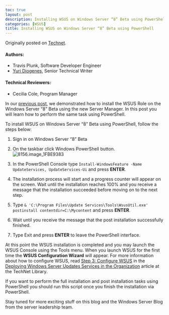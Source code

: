 ```yaml
---
toc: true
layout: post
description: Installing WSUS on Windows Server “8” Beta using PowerShell
categories: [WSUS]
title: Installing WSUS on Windows Server “8” Beta using PowerShell
---
```


Originally posted on [Technet](https://blogs.technet.microsoft.com/sus/2012/03/20/installing-wsus-on-windows-server-8-beta-using-powershell/).

#### Authors:

* Travis Plunk, Software Developer Engineer
* [Yuri Diogenes](https://twitter.com/yuridiogenes), Senior Technical Writer

#### Technical Reviewers:

* Cecilia Cole, Program Manager

In our [previous post](http://blogs.technet.com/b/sus/archive/2012/03/02/getting-started-with-wsus-on-the-windows-server-8-beta-installing-the-wsus-role-using-the-new-server-manager.aspx), we demonstrated how to install the WSUS Role on the Windows Server “8” Beta using the new Server Manager.  In this post you will learn how to perform the same task using PowerShell.

To install WSUS on Windows Server “8” Beta using PowerShell,
follow the steps below:

1. Sign in on Windows Server “8” Beta

1. On the taskbar click Windows PowerShell button.
   ![8156.image_1FBE9383](/content/images/2019/02/8156.image_1FBE9383.png)

1. In the PowerShell Console type `Install-WindowsFeature -Name UpdateServices, UpdateServices-Ui` and press **ENTER**.

1. The installation process will start and a progress counter will appear on the screen. Wait until the installation reaches 100% and you receive a message that the installation succeeded before moving on to the next step.

1. Type `& 'C:\Program Files\Update Services\Tools\WsusUtil.exe' postinstall contentdir=C:\Mycontent` and press **ENTER**.

1. Wait until you receive the message that the post installation successfully finished.

1. Type Exit and press **ENTER** to leave the PowerShell interface.

At this point the WSUS installation is completed and you may launch the WSUS Console using the Tools menu. When you launch WSUS for the first time the **WSUS Configuration Wizard** will appear. For more information about how to configure WSUS, read [Step 3: Configure WSUS](http://technet.microsoft.com/en-us/library/hh852346.aspx) in the [Deploying Windows Server Updates Services in the Organization](http://technet.microsoft.com/en-us/library/hh852340.aspx) article at the TechNet Library.

If you want to perform the full installation and post installation tasks using PowerShell you should run this script once you finish the installation via PowerShell.

Stay tuned for more exciting stuff on this blog and the Windows Server Blog from the server leadership team.
